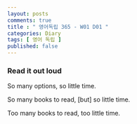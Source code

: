 ```yaml
---
layout: posts
comments: true
title : " 영어독립 365 - W01 D01 "
categories: Diary
tags: [ 영어 독립 ]
published: false
---
```


### Read it out loud

So many options, so little time.

So many books to read, [but] so little time.

Too many books to read, too little time.
